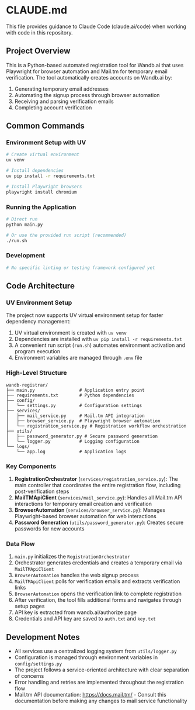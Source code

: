 # CLAUDE.md

This file provides guidance to Claude Code (claude.ai/code) when working with code in this repository.

## Project Overview

This is a Python-based automated registration tool for Wandb.ai that uses Playwright for browser automation and Mail.tm for temporary email verification. The tool automatically creates accounts on Wandb.ai by:
1. Generating temporary email addresses
2. Automating the signup process through browser automation
3. Receiving and parsing verification emails
4. Completing account verification

## Common Commands

### Environment Setup with UV
```bash
# Create virtual environment
uv venv

# Install dependencies
uv pip install -r requirements.txt

# Install Playwright browsers
playwright install chromium
```

### Running the Application
```bash
# Direct run
python main.py

# Or use the provided run script (recommended)
./run.sh
```

### Development
```bash
# No specific linting or testing framework configured yet
```

## Code Architecture

### UV Environment Setup
The project now supports UV virtual environment setup for faster dependency management:
1. UV virtual environment is created with `uv venv`
2. Dependencies are installed with `uv pip install -r requirements.txt`
3. A convenient run script (`run.sh`) automates environment activation and program execution
4. Environment variables are managed through `.env` file


### High-Level Structure
```
wandb-registrar/
├── main.py                 # Application entry point
├── requirements.txt        # Python dependencies
├── config/
│   └── settings.py         # Configuration settings
├── services/
│   ├── mail_service.py     # Mail.tm API integration
│   ├── browser_service.py  # Playwright browser automation
│   └── registration_service.py # Registration workflow orchestration
├── utils/
│   ├── password_generator.py # Secure password generation
│   └── logger.py           # Logging configuration
└── logs/
    └── app.log             # Application logs
```

### Key Components

1. **RegistrationOrchestrator** (`services/registration_service.py`): The main controller that coordinates the entire registration flow, including post-verification steps
2. **MailTMApiClient** (`services/mail_service.py`): Handles all Mail.tm API interactions for temporary email creation and verification
3. **BrowserAutomation** (`services/browser_service.py`): Manages Playwright-based browser automation for web interactions
4. **Password Generation** (`utils/password_generator.py`): Creates secure passwords for new accounts

### Data Flow
1. `main.py` initializes the `RegistrationOrchestrator`
2. Orchestrator generates credentials and creates a temporary email via `MailTMApiClient`
3. `BrowserAutomation` handles the web signup process
4. `MailTMApiClient` polls for verification emails and extracts verification links
5. `BrowserAutomation` opens the verification link to complete registration
6. After verification, the tool fills additional forms and navigates through setup pages
7. API key is extracted from wandb.ai/authorize page
8. Credentials and API key are saved to `auth.txt` and `key.txt`

## Development Notes

- All services use a centralized logging system from `utils/logger.py`
- Configuration is managed through environment variables in `config/settings.py`
- The project follows a service-oriented architecture with clear separation of concerns
- Error handling and retries are implemented throughout the registration flow
- Mail.tm API documentation: https://docs.mail.tm/ - Consult this documentation before making any changes to mail service functionality